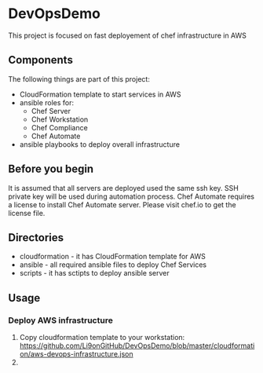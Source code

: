 # DevOpsDemo
This project is focused on fast deployement of chef infrastructure in AWS

## Components
The following things are part of this project:
 - CloudFormation template to start services in AWS
 - ansible roles for:
    - Chef Server
    - Chef Workstation
    - Chef Compliance
    - Chef Automate
 - ansible playbooks to deploy overall infrastructure

## Before you begin
It is assumed that all servers are deployed used the same ssh key. SSH private key will be used during automation process.
Chef Automate requires a license to install Chef Automate server. Please visit chef.io to get the license file.

## Directories
 - cloudformation - it has CloudFormation template for AWS
 - ansible - all required ansible files to deploy Chef Services
 - scripts - it has sctipts to deploy ansible server

## Usage
### Deploy AWS infrastructure
1. Copy cloudformation template to your workstation: https://github.com/Li9onGitHub/DevOpsDemo/blob/master/cloudformation/aws-devops-infrastructure.json
2. 
